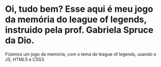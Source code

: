 # Oi, tudo bem? Esse aqui é meu jogo da memória do league of legends, instruido pela prof. Gabriela Spruce da Dio.
Fizemos um jogo da memória, com o tema de league of legends, usando o JS, HTML5 e CSS3.


